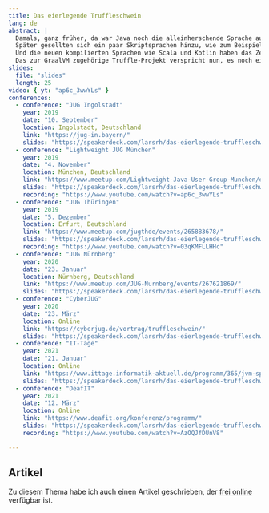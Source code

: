 ```yaml
---
title: Das eierlegende Truffleschwein
lang: de
abstract: |
  Damals, ganz früher, da war Java noch die alleinherschende Sprache auf der JVM und konnte tun und lassen, was sie wollte.
  Später gesellten sich ein paar Skriptsprachen hinzu, wie zum Beispiel Jython und JRuby.
  Und die neuen kompilierten Sprachen wie Scala und Kotlin haben das Zeitalter der polyglotten Programmierung endgültig eingeläutet.
  Das zur GraalVM zugehörige Truffle-Projekt verspricht nun, es noch einfacher zu machen, auch eigentlich JVM-fremde Sprachen mit dem Ökosystem zu verzahnen.
slides:
  file: "slides"
  length: 25
video: { yt: "ap6c_3wwYLs" }
conferences:
  - conference: "JUG Ingolstadt"
    year: 2019
    date: "10. September"
    location: Ingolstadt, Deutschland
    link: "https://jug-in.bayern/"
    slides: "https://speakerdeck.com/larsrh/das-eierlegende-truffleschwein"
  - conference: "Lightweight JUG München"
    year: 2019
    date: "4. November"
    location: München, Deutschland
    link: "https://www.meetup.com/Lightweight-Java-User-Group-Munchen/events/263934283/"
    slides: "https://speakerdeck.com/larsrh/das-eierlegende-truffleschwein"
    recording: "https://www.youtube.com/watch?v=ap6c_3wwYLs"
  - conference: "JUG Thüringen"
    year: 2019
    date: "5. Dezember"
    location: Erfurt, Deutschland
    link: "https://www.meetup.com/jugthde/events/265883678/"
    slides: "https://speakerdeck.com/larsrh/das-eierlegende-truffleschwein"
    recording: "https://www.youtube.com/watch?v=03qKMFLLHHc"
  - conference: "JUG Nürnberg"
    year: 2020
    date: "23. Januar"
    location: Nürnberg, Deutschland
    link: "https://www.meetup.com/JUG-Nurnberg/events/267621869/"
    slides: "https://speakerdeck.com/larsrh/das-eierlegende-truffleschwein"
  - conference: "CyberJUG"
    year: 2020
    date: "23. März"
    location: Online
    link: "https://cyberjug.de/vortrag/truffleschwein/"
    slides: "https://speakerdeck.com/larsrh/das-eierlegende-truffleschwein"
  - conference: "IT-Tage"
    year: 2021
    date: "21. Januar"
    location: Online
    link: "https://www.ittage.informatik-aktuell.de/programm/365/jvm-sprachen-/-graalvm-/-truffle-das-eierlegende-truffleschwein.html"
    slides: "https://speakerdeck.com/larsrh/das-eierlegende-truffleschwein"
  - conference: "DeafIT"
    year: 2021
    date: "12. März"
    location: Online
    link: "https://www.deafit.org/konferenz/programm/"
    slides: "https://speakerdeck.com/larsrh/das-eierlegende-truffleschwein-deafit-edition"
    recording: "https://www.youtube.com/watch?v=AzOQJfDUnV8"

---
```


## Artikel

Zu diesem Thema habe ich auch einen Artikel geschrieben, der [frei online](https://www.innoq.com/de/articles/2020/02/eierlegendes-truffleschwein/) verfügbar ist.
